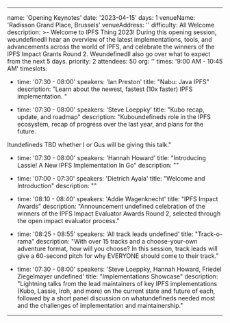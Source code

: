 ---

name: 'Opening Keynotes'
date: '2023-04-15'
days: 1
venueName: 'Radisson Grand Place, Brussels'
venueAddress: ''
difficulty: All Welcome
description: >-
  Welcome to IPFS Thing 2023! During this opening session, weundefinedll hear an overview of the latest implementations, tools, and advancements across the world of IPFS, and celebrate the winners of the IPFS Impact Grants Round 2. Weundefinedll also go over what to expect from the next 5 days.
priority: 2
attendees: 50
org: ''
times: '9:00 AM - 10:45 AM'
timeslots:

  - time: '07:30 - 08:00'
    speakers: 'Ian Preston'
    title: "Nabu: Java IPFS"
    description: "Learn about the newest, fastest (10x faster) IPFS implementation. "

  - time: '07:30 - 08:00'
    speakers: 'Steve Loeppky'
    title: "Kubo recap, update, and roadmap"
    description: "Kuboundefineds role in the IPFS ecosystem, recap of progress over the last year, and plans for the future.

Itundefineds TBD whether I or Gus will be giving this talk."

  - time: '07:30 - 08:00'
    speakers: 'Hannah Howard'
    title: "Introducing Lassie! A New IPFS Implementation In Go"
    description: ""

  - time: '07:00 - 07:30'
    speakers: 'Dietrich Ayala'
    title: "Welcome and Introduction"
    description: ""

  - time: '08:10 - 08:40'
    speakers: 'Addie Wagenknecht'
    title: "IPFS Impact Awards"
    description: "Announcement undefined celebration of the winners of the IPFS Impact Evaluator Awards Round 2, selected through the open impact evaluator process."

  - time: '08:25 - 08:55'
    speakers: 'All track leads undefined'
    title: "Track-o-rama"
    description: "With over 15 tracks and a choose-your-own adventure format, how will you choose? In this session, track leads will give a 60-second pitch for why EVERYONE should come to their track."

  - time: '07:30 - 08:00'
    speakers: 'Steve Loeppky, Hannah Howard, Friedel Ziegelmayer undefined'
    title: "Implementations Showcase"
    description: "Lightning talks from the lead maintainers of key IPFS implementations (Kubo, Lassie, Iroh, and more) on the current state and future of each, followed by a short panel discussion on whatundefineds needed most and the challenges of implementation and maintainership."

---